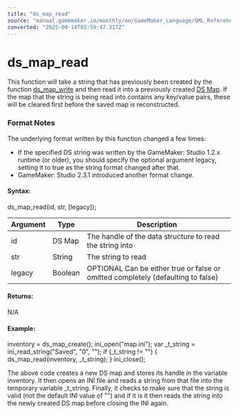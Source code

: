 ```yaml
---
title: "ds_map_read"
source: "manual.gamemaker.io/monthly/en/GameMaker_Language/GML_Reference/Data_Structures/DS_Maps/ds_map_read.htm"
converted: "2025-09-14T03:59:47.317Z"
---
```


# ds\_map\_read

This function will take a string that has previously been created by the function [ds\_map\_write](ds_map_write.md) and then read it into a previously created [DS Map](ds_map_create.md). If the map that the string is being read into contains any key/value pairs, these will be cleared first before the saved map is reconstructed.

### Format Notes

The underlying format written by this function changed a few times:

-   If the specified DS string was written by the GameMaker: Studio 1.2.x runtime (or older), you should specify the optional argument legacy, setting it to true as the string format changed after that.
-   GameMaker: Studio 2.3.1 introduced another format change.

#### Syntax:

ds\_map\_read(id, str, \[legacy\]);

| Argument | Type | Description |
| --- | --- | --- |
| id | DS Map | The handle of the data structure to read the string into |
| str | String | The string to read |
| legacy | Boolean | OPTIONAL Can be either true or false or omitted completely (defaulting to false) |

#### Returns:

N/A

#### Example:

inventory = ds\_map\_create();
ini\_open("map.ini");
var \_t\_string = ini\_read\_string("Saved", "0", "");
if (\_t\_string != "")
{
    ds\_map\_read(inventory, \_t\_string);
}
ini\_close();

The above code creates a new DS map and stores its handle in the variable inventory. It then opens an INI file and reads a string from that file into the temporary variable \_t\_string. Finally, it checks to make sure that the string is valid (not the default INI value of "") and if it is it then reads the string into the newly created DS map before closing the INI again.